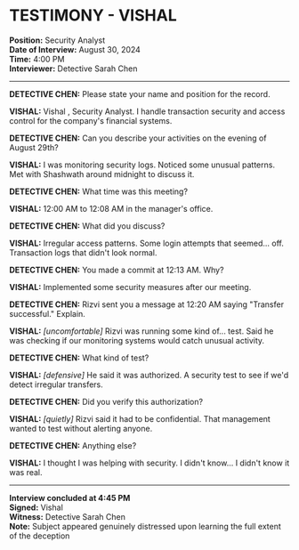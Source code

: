 # TESTIMONY - VISHAL 
**Position:** Security Analyst  
**Date of Interview:** August 30, 2024  
**Time:** 4:00 PM  
**Interviewer:** Detective Sarah Chen  

---

**DETECTIVE CHEN:** Please state your name and position for the record.

**VISHAL:** Vishal , Security Analyst. I handle transaction security and access control for the company's financial systems.

**DETECTIVE CHEN:** Can you describe your activities on the evening of August 29th?

**VISHAL:** I was monitoring security logs. Noticed some unusual patterns. Met with Shashwath around midnight to discuss it.

**DETECTIVE CHEN:** What time was this meeting?

**VISHAL:** 12:00 AM to 12:08 AM in the manager's office.

**DETECTIVE CHEN:** What did you discuss?

**VISHAL:** Irregular access patterns. Some login attempts that seemed... off. Transaction logs that didn't look normal.

**DETECTIVE CHEN:** You made a commit at 12:13 AM. Why?

**VISHAL:** Implemented some security measures after our meeting.

**DETECTIVE CHEN:** Rizvi sent you a message at 12:20 AM saying "Transfer successful." Explain.

**VISHAL:** *[uncomfortable]* Rizvi was running some kind of... test. Said he was checking if our monitoring systems would catch unusual activity.

**DETECTIVE CHEN:** What kind of test?

**VISHAL:** *[defensive]* He said it was authorized. A security test to see if we'd detect irregular transfers.

**DETECTIVE CHEN:** Did you verify this authorization?

**VISHAL:** *[quietly]* Rizvi said it had to be confidential. That management wanted to test without alerting anyone.

**DETECTIVE CHEN:** Anything else?

**VISHAL:** I thought I was helping with security. I didn't know... I didn't know it was real.

---

**Interview concluded at 4:45 PM**  
**Signed:** Vishal   
**Witness:** Detective Sarah Chen  
**Note:** Subject appeared genuinely distressed upon learning the full extent of the deception
